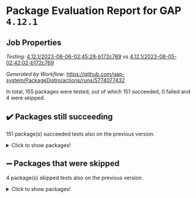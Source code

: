 # Package Evaluation Report for GAP `4.12.1`

## Job Properties

*Testing:* [4.12.1/2023-08-06-02:45:28-b172c769](https://github.com/gap-system/PackageDistro/blob/data/reports/4.12.1/2023-08-06-02:45:28-b172c769) vs [4.12.1/2023-08-05-02:42:02-b172c769](https://github.com/gap-system/PackageDistro/blob/data/reports/4.12.1/2023-08-05-02:42:02-b172c769)

*Generated by Workflow:* https://github.com/gap-system/PackageDistro/actions/runs/5774077432

In total, 155 packages were tested, out of which 151 succeeded, 0 failed and 4 were skipped.

## :heavy_check_mark: Packages still succeeding

151 package(s) succeeded tests also on the previous version.
<details><summary>Click to show packages!</summary>

- 4ti2interface 2023.02-04 [(success)](https://github.com/gap-system/PackageDistro/actions/runs/5774077432/job/15650824412)
- ace 5.6.2 [(success)](https://github.com/gap-system/PackageDistro/actions/runs/5774077432/job/15650824474)
- aclib 1.3.2 [(success)](https://github.com/gap-system/PackageDistro/actions/runs/5774077432/job/15650824557)
- agt 0.3.1 [(success)](https://github.com/gap-system/PackageDistro/actions/runs/5774077432/job/15650824610)
- alnuth 3.2.1 [(success)](https://github.com/gap-system/PackageDistro/actions/runs/5774077432/job/15650824676)
- anupq 3.3.0 [(success)](https://github.com/gap-system/PackageDistro/actions/runs/5774077432/job/15650824727)
- atlasrep 2.1.6 [(success)](https://github.com/gap-system/PackageDistro/actions/runs/5774077432/job/15650824782)
- autodoc 2023.06.19 [(success)](https://github.com/gap-system/PackageDistro/actions/runs/5774077432/job/15650824830)
- automata 1.15 [(success)](https://github.com/gap-system/PackageDistro/actions/runs/5774077432/job/15650824892)
- automgrp 1.3.2 [(success)](https://github.com/gap-system/PackageDistro/actions/runs/5774077432/job/15650824956)
- autpgrp 1.11 [(success)](https://github.com/gap-system/PackageDistro/actions/runs/5774077432/job/15650825014)
- cap 2023.08-03 [(success)](https://github.com/gap-system/PackageDistro/actions/runs/5774077432/job/15650825073)
- caratinterface 2.3.5 [(success)](https://github.com/gap-system/PackageDistro/actions/runs/5774077432/job/15650825138)
- cddinterface 2022.11.01 [(success)](https://github.com/gap-system/PackageDistro/actions/runs/5774077432/job/15650825189)
- circle 1.6.6 [(success)](https://github.com/gap-system/PackageDistro/actions/runs/5774077432/job/15650825250)
- classicpres 1.22 [(success)](https://github.com/gap-system/PackageDistro/actions/runs/5774077432/job/15650825307)
- cohomolo 1.6.11 [(success)](https://github.com/gap-system/PackageDistro/actions/runs/5774077432/job/15650825357)
- congruence 1.2.5 [(success)](https://github.com/gap-system/PackageDistro/actions/runs/5774077432/job/15650825419)
- corelg 1.56 [(success)](https://github.com/gap-system/PackageDistro/actions/runs/5774077432/job/15650825476)
- crime 1.6 [(success)](https://github.com/gap-system/PackageDistro/actions/runs/5774077432/job/15650825520)
- crisp 1.4.6 [(success)](https://github.com/gap-system/PackageDistro/actions/runs/5774077432/job/15650825565)
- crypting 0.10.4 [(success)](https://github.com/gap-system/PackageDistro/actions/runs/5774077432/job/15650825602)
- cryst 4.1.26 [(success)](https://github.com/gap-system/PackageDistro/actions/runs/5774077432/job/15650825649)
- crystcat 1.1.10 [(success)](https://github.com/gap-system/PackageDistro/actions/runs/5774077432/job/15650825688)
- ctbllib 1.3.6 [(success)](https://github.com/gap-system/PackageDistro/actions/runs/5774077432/job/15650825730)
- cubefree 1.19 [(success)](https://github.com/gap-system/PackageDistro/actions/runs/5774077432/job/15650825766)
- curlinterface 2.3.2 [(success)](https://github.com/gap-system/PackageDistro/actions/runs/5774077432/job/15650825805)
- cvec 2.8.1 [(success)](https://github.com/gap-system/PackageDistro/actions/runs/5774077432/job/15650825858)
- datastructures 0.3.0 [(success)](https://github.com/gap-system/PackageDistro/actions/runs/5774077432/job/15650825890)
- deepthought 1.0.6 [(success)](https://github.com/gap-system/PackageDistro/actions/runs/5774077432/job/15650825933)
- design 1.8 [(success)](https://github.com/gap-system/PackageDistro/actions/runs/5774077432/job/15650825979)
- difsets 2.3.1 [(success)](https://github.com/gap-system/PackageDistro/actions/runs/5774077432/job/15650826026)
- digraphs 1.6.2 [(success)](https://github.com/gap-system/PackageDistro/actions/runs/5774077432/job/15650826053)
- edim 1.3.7 [(success)](https://github.com/gap-system/PackageDistro/actions/runs/5774077432/job/15650826102)
- example 4.3.4 [(success)](https://github.com/gap-system/PackageDistro/actions/runs/5774077432/job/15650826153)
- examplesforhomalg 2023.07-01 [(success)](https://github.com/gap-system/PackageDistro/actions/runs/5774077432/job/15650826209)
- factint 1.6.3 [(success)](https://github.com/gap-system/PackageDistro/actions/runs/5774077432/job/15650826267)
- ferret 1.0.9 [(success)](https://github.com/gap-system/PackageDistro/actions/runs/5774077432/job/15650826328)
- fga 1.5.0 [(success)](https://github.com/gap-system/PackageDistro/actions/runs/5774077432/job/15650826377)
- fining 1.5.6 [(success)](https://github.com/gap-system/PackageDistro/actions/runs/5774077432/job/15650826430)
- float 1.0.3 [(success)](https://github.com/gap-system/PackageDistro/actions/runs/5774077432/job/15650826510)
- format 1.4.3 [(success)](https://github.com/gap-system/PackageDistro/actions/runs/5774077432/job/15650826565)
- forms 1.2.9 [(success)](https://github.com/gap-system/PackageDistro/actions/runs/5774077432/job/15650826620)
- fplsa 1.2.6 [(success)](https://github.com/gap-system/PackageDistro/actions/runs/5774077432/job/15650826683)
- fr 2.4.12 [(success)](https://github.com/gap-system/PackageDistro/actions/runs/5774077432/job/15650826735)
- francy 2.0.3 [(success)](https://github.com/gap-system/PackageDistro/actions/runs/5774077432/job/15650826792)
- fwtree 1.3 [(success)](https://github.com/gap-system/PackageDistro/actions/runs/5774077432/job/15650826853)
- gapdoc 1.6.6 [(success)](https://github.com/gap-system/PackageDistro/actions/runs/5774077432/job/15650826949)
- gauss 2023.02-04 [(success)](https://github.com/gap-system/PackageDistro/actions/runs/5774077432/job/15650826993)
- gaussforhomalg 2023.02-04 [(success)](https://github.com/gap-system/PackageDistro/actions/runs/5774077432/job/15650827031)
- gbnp 1.0.5 [(success)](https://github.com/gap-system/PackageDistro/actions/runs/5774077432/job/15650827091)
- generalizedmorphismsforcap 2023.03-01 [(success)](https://github.com/gap-system/PackageDistro/actions/runs/5774077432/job/15650827148)
- genss 1.6.8 [(success)](https://github.com/gap-system/PackageDistro/actions/runs/5774077432/job/15650827201)
- gradedmodules 2023.02-04 [(success)](https://github.com/gap-system/PackageDistro/actions/runs/5774077432/job/15650827259)
- gradedringforhomalg 2023.02-04 [(success)](https://github.com/gap-system/PackageDistro/actions/runs/5774077432/job/15650827316)
- grape 4.9.0 [(success)](https://github.com/gap-system/PackageDistro/actions/runs/5774077432/job/15650827375)
- groupoids 1.73 [(success)](https://github.com/gap-system/PackageDistro/actions/runs/5774077432/job/15650827437)
- grpconst 2.6.4 [(success)](https://github.com/gap-system/PackageDistro/actions/runs/5774077432/job/15650827498)
- guarana 0.96.3 [(success)](https://github.com/gap-system/PackageDistro/actions/runs/5774077432/job/15650827558)
- guava 3.18 [(success)](https://github.com/gap-system/PackageDistro/actions/runs/5774077432/job/15650827612)
- hap 1.57 [(success)](https://github.com/gap-system/PackageDistro/actions/runs/5774077432/job/15650827677)
- hapcryst 0.1.15 [(success)](https://github.com/gap-system/PackageDistro/actions/runs/5774077432/job/15650827735)
- hecke 1.5.3 [(success)](https://github.com/gap-system/PackageDistro/actions/runs/5774077432/job/15650827791)
- help 3.5 [(success)](https://github.com/gap-system/PackageDistro/actions/runs/5774077432/job/15650827841)
- homalg 2023.02-05 [(success)](https://github.com/gap-system/PackageDistro/actions/runs/5774077432/job/15650827906)
- homalgtocas 2023.02-04 [(success)](https://github.com/gap-system/PackageDistro/actions/runs/5774077432/job/15650827989)
- idrel 2.45 [(success)](https://github.com/gap-system/PackageDistro/actions/runs/5774077432/job/15650828071)
- images 1.3.1 [(success)](https://github.com/gap-system/PackageDistro/actions/runs/5774077432/job/15650828138)
- intpic 0.3.0 [(success)](https://github.com/gap-system/PackageDistro/actions/runs/5774077432/job/15650828200)
- io 4.8.1 [(success)](https://github.com/gap-system/PackageDistro/actions/runs/5774077432/job/15650828281)
- io_forhomalg 2023.02-04 [(success)](https://github.com/gap-system/PackageDistro/actions/runs/5774077432/job/15650828349)
- irredsol 1.4.4 [(success)](https://github.com/gap-system/PackageDistro/actions/runs/5774077432/job/15650828418)
- json 2.1.1 [(success)](https://github.com/gap-system/PackageDistro/actions/runs/5774077432/job/15650828485)
- jupyterkernel 1.5.0 [(success)](https://github.com/gap-system/PackageDistro/actions/runs/5774077432/job/15650828565)
- jupyterviz 1.5.6 [(success)](https://github.com/gap-system/PackageDistro/actions/runs/5774077432/job/15650828623)
- kan 1.35 [(success)](https://github.com/gap-system/PackageDistro/actions/runs/5774077432/job/15650828696)
- kbmag 1.5.11 [(success)](https://github.com/gap-system/PackageDistro/actions/runs/5774077432/job/15650828781)
- laguna 3.9.6 [(success)](https://github.com/gap-system/PackageDistro/actions/runs/5774077432/job/15650828863)
- liealgdb 2.2.1 [(success)](https://github.com/gap-system/PackageDistro/actions/runs/5774077432/job/15650828931)
- liepring 2.8 [(success)](https://github.com/gap-system/PackageDistro/actions/runs/5774077432/job/15650829014)
- liering 2.4.2 [(success)](https://github.com/gap-system/PackageDistro/actions/runs/5774077432/job/15650829135)
- linearalgebraforcap 2023.06-02 [(success)](https://github.com/gap-system/PackageDistro/actions/runs/5774077432/job/15650829213)
- localizeringforhomalg 2023.02-04 [(success)](https://github.com/gap-system/PackageDistro/actions/runs/5774077432/job/15650829277)
- loops 3.4.3 [(success)](https://github.com/gap-system/PackageDistro/actions/runs/5774077432/job/15650829366)
- lpres 1.0.3 [(success)](https://github.com/gap-system/PackageDistro/actions/runs/5774077432/job/15650829437)
- majoranaalgebras 1.5.1 [(success)](https://github.com/gap-system/PackageDistro/actions/runs/5774077432/job/15650829511)
- mapclass 1.4.6 [(success)](https://github.com/gap-system/PackageDistro/actions/runs/5774077432/job/15650829586)
- matgrp 0.70 [(success)](https://github.com/gap-system/PackageDistro/actions/runs/5774077432/job/15650829654)
- matricesforhomalg 2023.02-04 [(success)](https://github.com/gap-system/PackageDistro/actions/runs/5774077432/job/15650829714)
- modisom 2.5.4 [(success)](https://github.com/gap-system/PackageDistro/actions/runs/5774077432/job/15650829768)
- modulepresentationsforcap 2023.08-01 [(success)](https://github.com/gap-system/PackageDistro/actions/runs/5774077432/job/15650829820)
- modules 2023.02-04 [(success)](https://github.com/gap-system/PackageDistro/actions/runs/5774077432/job/15650829876)
- monoidalcategories 2023.07-01 [(success)](https://github.com/gap-system/PackageDistro/actions/runs/5774077432/job/15650829944)
- nconvex 2022.09-01 [(success)](https://github.com/gap-system/PackageDistro/actions/runs/5774077432/job/15650830016)
- nilmat 1.4.2 [(success)](https://github.com/gap-system/PackageDistro/actions/runs/5774077432/job/15650830084)
- nock 1.5 [(success)](https://github.com/gap-system/PackageDistro/actions/runs/5774077432/job/15650830165)
- normalizinterface 1.3.6 [(success)](https://github.com/gap-system/PackageDistro/actions/runs/5774077432/job/15650830234)
- nq 2.5.10 [(success)](https://github.com/gap-system/PackageDistro/actions/runs/5774077432/job/15650830304)
- numericalsgps 1.3.1 [(success)](https://github.com/gap-system/PackageDistro/actions/runs/5774077432/job/15650830368)
- openmath 11.5.3 [(success)](https://github.com/gap-system/PackageDistro/actions/runs/5774077432/job/15650830465)
- orb 4.9.0 [(success)](https://github.com/gap-system/PackageDistro/actions/runs/5774077432/job/15650830516)
- packagemanager 1.4.1 [(success)](https://github.com/gap-system/PackageDistro/actions/runs/5774077432/job/15650830571)
- patternclass 2.4.3 [(success)](https://github.com/gap-system/PackageDistro/actions/runs/5774077432/job/15650830641)
- permut 2.0.4 [(success)](https://github.com/gap-system/PackageDistro/actions/runs/5774077432/job/15650830706)
- polenta 1.3.10 [(success)](https://github.com/gap-system/PackageDistro/actions/runs/5774077432/job/15650830770)
- polymaking 0.8.6 [(success)](https://github.com/gap-system/PackageDistro/actions/runs/5774077432/job/15650830842)
- primgrp 3.4.4 [(success)](https://github.com/gap-system/PackageDistro/actions/runs/5774077432/job/15650830912)
- profiling 2.5.4 [(success)](https://github.com/gap-system/PackageDistro/actions/runs/5774077432/job/15650830972)
- qpa 1.34 [(success)](https://github.com/gap-system/PackageDistro/actions/runs/5774077432/job/15650831041)
- quagroup 1.8.3 [(success)](https://github.com/gap-system/PackageDistro/actions/runs/5774077432/job/15650831097)
- radiroot 2.9 [(success)](https://github.com/gap-system/PackageDistro/actions/runs/5774077432/job/15650831151)
- rcwa 4.7.1 [(success)](https://github.com/gap-system/PackageDistro/actions/runs/5774077432/job/15650831217)
- rds 1.8 [(success)](https://github.com/gap-system/PackageDistro/actions/runs/5774077432/job/15650831276)
- recog 1.4.2 [(success)](https://github.com/gap-system/PackageDistro/actions/runs/5774077432/job/15650831355)
- repndecomp 1.3.0 [(success)](https://github.com/gap-system/PackageDistro/actions/runs/5774077432/job/15650831411)
- repsn 3.1.1 [(success)](https://github.com/gap-system/PackageDistro/actions/runs/5774077432/job/15650831490)
- resclasses 4.7.3 [(success)](https://github.com/gap-system/PackageDistro/actions/runs/5774077432/job/15650831552)
- ringsforhomalg 2023.02-05 [(success)](https://github.com/gap-system/PackageDistro/actions/runs/5774077432/job/15650831621)
- sco 2023.02-04 [(success)](https://github.com/gap-system/PackageDistro/actions/runs/5774077432/job/15650831686)
- scscp 2.4.1 [(success)](https://github.com/gap-system/PackageDistro/actions/runs/5774077432/job/15650831764)
- semigroups 5.2.1 [(success)](https://github.com/gap-system/PackageDistro/actions/runs/5774077432/job/15650831831)
- sglppow 2.3 [(success)](https://github.com/gap-system/PackageDistro/actions/runs/5774077432/job/15650831917)
- sgpviz 0.999.5 [(success)](https://github.com/gap-system/PackageDistro/actions/runs/5774077432/job/15650831977)
- simpcomp 2.1.14 [(success)](https://github.com/gap-system/PackageDistro/actions/runs/5774077432/job/15650832051)
- singular 2023.02.09 [(success)](https://github.com/gap-system/PackageDistro/actions/runs/5774077432/job/15650832108)
- sl2reps 1.1 [(success)](https://github.com/gap-system/PackageDistro/actions/runs/5774077432/job/15650832166)
- sla 1.5.3 [(success)](https://github.com/gap-system/PackageDistro/actions/runs/5774077432/job/15650832212)
- smallgrp 1.5.3 [(success)](https://github.com/gap-system/PackageDistro/actions/runs/5774077432/job/15650832256)
- smallsemi 0.6.13 [(success)](https://github.com/gap-system/PackageDistro/actions/runs/5774077432/job/15650832289)
- sonata 2.9.6 [(success)](https://github.com/gap-system/PackageDistro/actions/runs/5774077432/job/15650832327)
- sophus 1.27 [(success)](https://github.com/gap-system/PackageDistro/actions/runs/5774077432/job/15650832370)
- spinsym 1.5.2 [(success)](https://github.com/gap-system/PackageDistro/actions/runs/5774077432/job/15650832415)
- standardff 0.9.4 [(success)](https://github.com/gap-system/PackageDistro/actions/runs/5774077432/job/15650832455)
- symbcompcc 1.3.2 [(success)](https://github.com/gap-system/PackageDistro/actions/runs/5774077432/job/15650832499)
- thelma 1.3 [(success)](https://github.com/gap-system/PackageDistro/actions/runs/5774077432/job/15650832545)
- tomlib 1.2.9 [(success)](https://github.com/gap-system/PackageDistro/actions/runs/5774077432/job/15650832578)
- toolsforhomalg 2023.07-01 [(success)](https://github.com/gap-system/PackageDistro/actions/runs/5774077432/job/15650832619)
- toric 1.9.5 [(success)](https://github.com/gap-system/PackageDistro/actions/runs/5774077432/job/15650832648)
- toricvarieties 2022.07.13 [(success)](https://github.com/gap-system/PackageDistro/actions/runs/5774077432/job/15650832688)
- transgrp 3.6.4 [(success)](https://github.com/gap-system/PackageDistro/actions/runs/5774077432/job/15650832738)
- ugaly 4.1.3 [(success)](https://github.com/gap-system/PackageDistro/actions/runs/5774077432/job/15650832780)
- unipot 1.5 [(success)](https://github.com/gap-system/PackageDistro/actions/runs/5774077432/job/15650832818)
- unitlib 4.2.0 [(success)](https://github.com/gap-system/PackageDistro/actions/runs/5774077432/job/15650832852)
- utils 0.82 [(success)](https://github.com/gap-system/PackageDistro/actions/runs/5774077432/job/15650832882)
- uuid 0.7 [(success)](https://github.com/gap-system/PackageDistro/actions/runs/5774077432/job/15650832907)
- walrus 0.9991 [(success)](https://github.com/gap-system/PackageDistro/actions/runs/5774077432/job/15650832941)
- wedderga 4.10.4 [(success)](https://github.com/gap-system/PackageDistro/actions/runs/5774077432/job/15650832984)
- xmod 2.91 [(success)](https://github.com/gap-system/PackageDistro/actions/runs/5774077432/job/15650833022)
- xmodalg 1.23 [(success)](https://github.com/gap-system/PackageDistro/actions/runs/5774077432/job/15650833058)
- yangbaxter 0.10.3 [(success)](https://github.com/gap-system/PackageDistro/actions/runs/5774077432/job/15650833087)
- zeromqinterface 0.14 [(success)](https://github.com/gap-system/PackageDistro/actions/runs/5774077432/job/15650833114)
</details>

## :heavy_minus_sign: Packages that were skipped

4 package(s) skipped tests also on the previous version.
<details><summary>Click to show packages!</summary>

- browse 1.8.21 [(skipped)](https://github.com/gap-system/PackageDistro/actions/runs/5774077432/job/15650649588)
- itc 1.5.1 [(skipped)](https://github.com/gap-system/PackageDistro/actions/runs/5774077432/job/15650649588)
- polycyclic 2.16 [(skipped)](https://github.com/gap-system/PackageDistro/actions/runs/5774077432/job/15650649588)
- xgap 4.31 [(skipped)](https://github.com/gap-system/PackageDistro/actions/runs/5774077432/job/15650649588)
</details>

